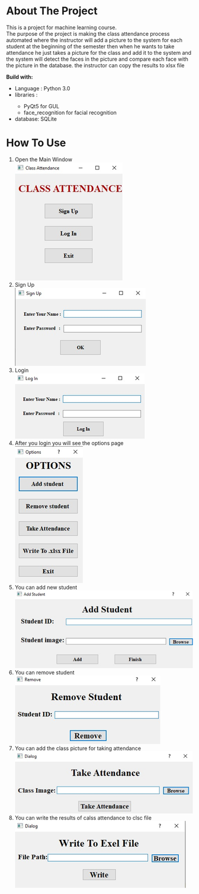 # About The Project
This is a project for machine learning course.<br>The purpose of the project is making the class attendance process automated where the instructor will add a picture to the system for each student at the beginning of the semester then when he wants to take attendance he just takes a picture for the class and add it to the system and the system will detect the faces in the picture and  compare each face with the picture in the database. the instructor can copy the results to xlsx file
<br>

**Build with:**
<ul>
  <li>Language : Python 3.0</li>
  <li>libraries :</li>
  <ul>
    <li>PyQt5 for GUL</li>
    <li>face_recognition for facial recognition</li>
  </ul>
  <li>database: SQLite</li>
</ul>

# How To Use
1. Open the Main Window<br>
<img src="images/classAttendance1.jpeg"><br>
2. Sign Up<br>
<img src="images/classAttendance2.jpeg"><br>
3. Login<br>
<img src="images/classAttendance3.jpeg"><br>
4. After you login you will see the options page<br>
<img src="images/classAttendance4.jpeg"><br>
5. You can add new student<br>
<img src="images/classAttendance5.jpeg"><br>
6. You can remove student<br>
<img src="images/classAttendance6.jpeg"><br>
7. You can add the class picture for taking attendance<br>
<img src="images/classAttendance7.jpeg"><br>
8. You can write the results of calss attendance to clsc file<br>
<img src="images/classAttendance8.jpeg"><br>

